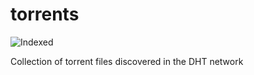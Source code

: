 torrents 
========
![Indexed](https://img.shields.io/badge/indexed-80954-blue)

Collection of torrent files discovered in the DHT network
